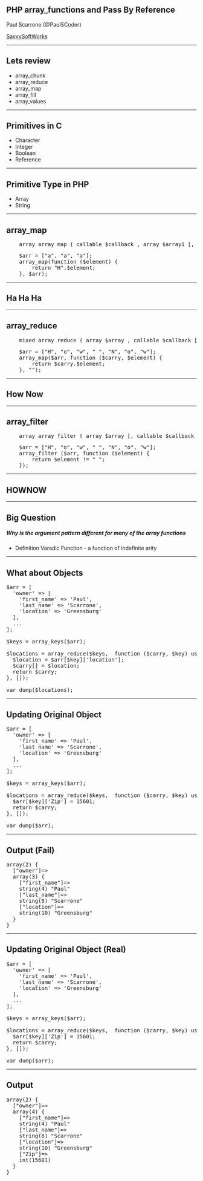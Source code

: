 ## PHP array_functions and Pass By Reference
 
Paul Scarrone (@PaulSCoder)

[SavvySoftWorks](https://savvysoftworks.com)

---

## Lets review

- array_chunk
- array_reduce
- array_map
- array_fill
- array_values

---

## Primitives in C

- Character
- Integer
- Boolean
- Reference

---

## Primitive Type in PHP

- Array
- String

---

## array_map

<pre style="left: -6em;">
    array array_map ( callable $callback , array $array1 [, array $... ] )
</pre>

<pre>
    $arr = ["a", "a", "a"];
    array_map(function ($element) {
        return "H".$element;
    }, $arr);
</pre>

---

## Ha Ha Ha

---

## array_reduce

<pre style="left: -8em;">
    mixed array_reduce ( array $array , callable $callback [, mixed $initial = NULL ] )
</pre>

<pre>
    $arr = ["H", "o", "w", " ", "N", "o", "w"];
    array_map($arr, function ($carry, $element) {
        return $carry.$element;
    }, "");
</pre>

---

## How Now

---

## array_filter

<pre style="left: -7em;">
    array array_filter ( array $array [, callable $callback [, int $flag = 0 ]] )
</pre>

<pre>
    $arr = ["H", "o", "w", " ", "N", "o", "w"];
    array_filter ($arr, function ($element) {
        return $element != " ";
    });
</pre>

---

## HOWNOW

---

## Big Question
##### Why is the argument pattern different for many of the array functions

- Definition Varadic Function - a function of indefinite arity

---

## What about Objects
<pre>
$arr = [
  'owner' => [
    'first_name' => 'Paul',
    'last_name' => 'Scarrone',
    'location' => 'Greensburg'
  ],
  ...
];

$keys = array_keys($arr);

$locations = array_reduce($keys,  function ($carry, $key) use ($arr) {
  $location = $arr[$key]['location'];
  $carry[] = $location;
  return $carry;
}, []);

var_dump($locations);
</pre>

---

## Updating Original Object
<pre>
$arr = [
  'owner' => [
    'first_name' => 'Paul',
    'last_name' => 'Scarrone',
    'location' => 'Greensburg'
  ],
  ...
];

$keys = array_keys($arr);

$locations = array_reduce($keys,  function ($carry, $key) use ($arr) {
  $arr[$key]['Zip'] = 15601;
  return $carry;
}, []);

var_dump($arr);
</pre>

---

## Output (Fail)
<pre>
array(2) {
  ["owner"]=>
  array(3) {
    ["first_name"]=>
    string(4) "Paul"
    ["last_name"]=>
    string(8) "Scarrone"
    ["location"]=>
    string(10) "Greensburg"
  }
}
</pre>

---

## Updating Original Object (Real)
<pre>
$arr = [
  'owner' => [
    'first_name' => 'Paul',
    'last_name' => 'Scarrone',
    'location' => 'Greensburg'
  ],
  ...
];

$keys = array_keys($arr);

$locations = array_reduce($keys,  function ($carry, $key) use (&$arr) {
  $arr[$key]['Zip'] = 15601;
  return $carry;
}, []);

var_dump($arr);
</pre>

---

## Output
<pre>
array(2) {
  ["owner"]=>
  array(4) {
    ["first_name"]=>
    string(4) "Paul"
    ["last_name"]=>
    string(8) "Scarrone"
    ["location"]=>
    string(10) "Greensburg"
    ["Zip"]=>
    int(15601)
  }
}
</pre>
